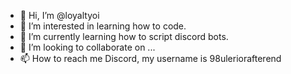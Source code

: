 - 👋 Hi, I’m @loyaltyoi
- 👀 I’m interested in learning how to code.
- 🌱 I’m currently learning how to script discord bots.
- 💞️ I’m looking to collaborate on ...
- 📫 How to reach me Discord, my username is 98uleriorafterend

<!---
loyaltyoi/loyaltyoi is a ✨ special ✨ repository because its `README.md` (this file) appears on your GitHub profile.
You can click the Preview link to take a look at your changes.
--->
